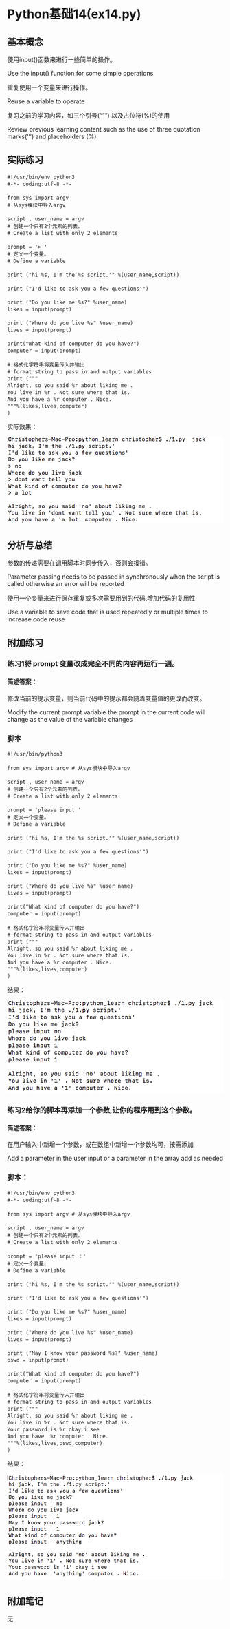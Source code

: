 # Python基础14(ex14.py)

## 基本概念

使用input()函数来进行一些简单的操作。

Use the input() function for some simple operations

重复使用一个变量来进行操作。

Reuse a variable to operate

复习之前的学习内容，如三个引号(“””) 以及占位符(%)的使用

Review previous learning content such as the use of three quotation marks(‘’’) and placeholders (%)

## 实际练习

```
#!/usr/bin/env python3
#-*- coding:utf-8 -*-

from sys import argv 
# 从sys模块中导入argv

script , user_name = argv 
# 创建一个只有2个元素的列表。
# Create a list with only 2 elements

prompt = '> ' 
# 定义一个变量。
# Define a variable

print ("hi %s, I'm the %s script.'" %(user_name,script))

print ("I'd like to ask you a few questions'")

print ("Do you like me %s?" %user_name)
likes = input(prompt)

print ("Where do you live %s" %user_name)
lives = input(prompt)

print("What kind of computer do you have?")
computer = input(prompt)

# 格式化字符串将变量传入并输出
# format string to pass in and output variables 
print ("""
Alright, so you said %r about liking me .
You live in %r . Not sure where that is.
And you have a %r computer . Nice.
"""%(likes,lives,computer)
)
```

实际效果：

![image-20200403201236493](ex14.assets/image-20200403201236493.png)

## 分析与总结

参数的传递需要在调用脚本时同步传入，否则会报错。

Parameter passing needs to be passed in synchronously when the script is called otherwise an error will be reported 

使用一个变量来进行保存重复或多次需要用到的代码,增加代码的复用性

Use a variable to save code that is used repeatedly or multiple times to increase code reuse

## 附加练习

### 练习1将 prompt 变量改成完全不同的内容再运行一遍。

#### 简述答案：

修改当前的提示变量，则当前代码中的提示都会随着变量值的更改而改变。

Modify the current prompt variable the prompt in the current code will change as the value of the variable changes 

### 脚本

```
#!/usr/bin/python3

from sys import argv # 从sys模块中导入argv

script , user_name = argv 
# 创建一个只有2个元素的列表。
# Create a list with only 2 elements

prompt = 'please input ' 
# 定义一个变量。
# Define a variable

print ("hi %s, I'm the %s script.'" %(user_name,script))

print ("I'd like to ask you a few questions'")

print ("Do you like me %s?" %user_name)
likes = input(prompt)

print ("Where do you live %s" %user_name)
lives = input(prompt)

print("What kind of computer do you have?")
computer = input(prompt)

# 格式化字符串将变量传入并输出
# format string to pass in and output variables 
print ("""
Alright, so you said %r about liking me .
You live in %r . Not sure where that is.
And you have a %r computer . Nice.
"""%(likes,lives,computer)
)
```

结果：

![image-20200403202906864](ex14.assets/image-20200403202906864.png)

### 练习2给你的脚本再添加一个参数,让你的程序用到这个参数。

#### 简述答案：

在用户输入中新增一个参数，或在数组中新增一个参数均可，按需添加

Add a parameter in the user input or a parameter in the array add as needed

### 脚本：

```
#!/usr/bin/env python3
#-*- coding:utf-8 -*-

from sys import argv # 从sys模块中导入argv

script , user_name = argv 
# 创建一个只有2个元素的列表。
# Create a list with only 2 elements

prompt = 'please input ：' 
# 定义一个变量。
# Define a variable

print ("hi %s, I'm the %s script.'" %(user_name,script))

print ("I'd like to ask you a few questions'")

print ("Do you like me %s?" %user_name)
likes = input(prompt)

print ("Where do you live %s" %user_name)
lives = input(prompt)

print ("May I know your password %s?" %user_name)
pswd = input(prompt)

print("What kind of computer do you have?")
computer = input(prompt)

# 格式化字符串将变量传入并输出
# format string to pass in and output variables 
print ("""
Alright, so you said %r about liking me .
You live in %r . Not sure where that is.
Your password is %r okay i see
And you have  %r computer . Nice.
"""%(likes,lives,pswd,computer)
)

```

结果：

![image-20200403203451795](ex14.assets/image-20200403203451795.png)

## 附加笔记

无